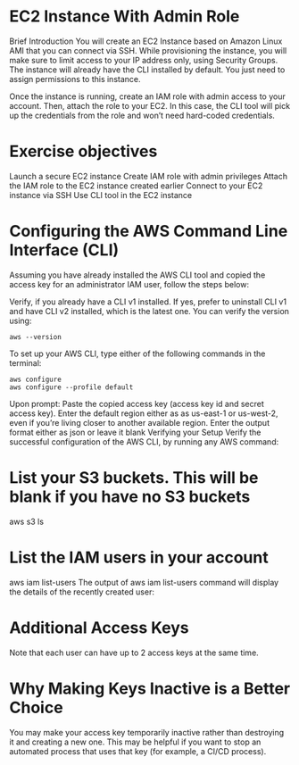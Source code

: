 # EC2 Instance With Admin Role
Brief Introduction
You will create an EC2 Instance based on Amazon Linux AMI that you can connect via SSH. While provisioning the instance, you will make sure to limit access to your IP address only, using Security Groups. The instance will already have the CLI installed by default. You just need to assign permissions to this instance.

Once the instance is running, create an IAM role with admin access to your account. Then, attach the role to your EC2. In this case, the CLI tool will pick up the credentials from the role and won’t need hard-coded credentials.

# Exercise objectives

Launch a secure EC2 instance
Create IAM role with admin privileges
Attach the IAM role to the EC2 instance created earlier
Connect to your EC2 instance via SSH
Use CLI tool in the EC2 instance


# Configuring the AWS Command Line Interface (CLI)
Assuming you have already installed the AWS CLI tool and copied the access key for an administrator IAM user, follow the steps below:

Verify, if you already have a CLI v1 installed. If yes, prefer to uninstall CLI v1 and have CLI v2 installed, which is the latest one. You can verify the version using:
```
aws --version 
```
To set up your AWS CLI, type either of the following commands in the terminal:
```
aws configure
aws configure --profile default
```

Upon prompt:
Paste the copied access key (access key id and secret access key).
Enter the default region either as as us-east-1 or us-west-2, even if you’re living closer to another available region.
Enter the output format either as json or leave it blank
Verifying your Setup
Verify the successful configuration of the AWS CLI, by running any AWS command:

# List your S3 buckets. This will be blank if you have no S3 buckets
aws s3 ls
# List the IAM users in your account
aws iam list-users
The output of aws iam list-users command will display the details of the recently created user:


# Additional Access Keys
Note that each user can have up to 2 access keys at the same time.

# Why Making Keys Inactive is a Better Choice
You may make your access key temporarily inactive rather than destroying it and creating a new one. This may be helpful if you want to stop an automated process that uses that key (for example, a CI/CD process).
